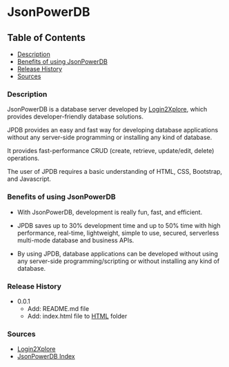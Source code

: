 # JsonPowerDB

## Table of Contents
- [Description](https://github.com/surajy1/JsonPowerDB-Project#description)
- [Benefits of using JsonPowerDB](https://github.com/surajy1/JsonPowerDB-Project#benefits-of-using-jsonpowerdb)
- [Release History](https://github.com/surajy1/JsonPowerDB-Project#release-history)
- [Sources](https://github.com/surajy1/JsonPowerDB-Project#sources)

### Description
  JsonPowerDB is a database server developed by [Login2Xplore](https://login2explore.com/), which provides developer-friendly database solutions.

  JPDB provides an easy and fast way for developing database applications without any server-side programming or installing any kind of database.

  It provides fast-performance CRUD (create, retrieve, update/edit, delete) operations.

  The user of JPDB requires a basic understanding of  HTML, CSS, Bootstrap, and Javascript.

### Benefits of using JsonPowerDB
+ With JsonPowerDB, development is really fun, fast, and efficient.

+ JPDB saves up to 30% development time and up to 50% time with high performance, real-time, lightweight, simple to use, secured, serverless multi-mode database and business APIs.

+ By using JPDB, database applications can be developed without using any server-side programming/scripting or without installing any kind of database.

### Release History
+ 0.0.1
  - Add: README.md file
  - Add: index.html file to [HTML](https://github.com/surajy1/JsonPowerDB-Project/tree/main/HTML) folder

### Sources
+ [Login2Xplore](https://login2explore.com/)
+ [JsonPowerDB Index](https://login2explore.com/jpdb/index.html)
